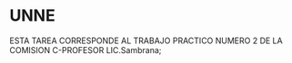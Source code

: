 # UNNE
ESTA TAREA CORRESPONDE AL TRABAJO PRACTICO NUMERO 2 DE LA COMISION C-PROFESOR  LIC.Sambrana;
